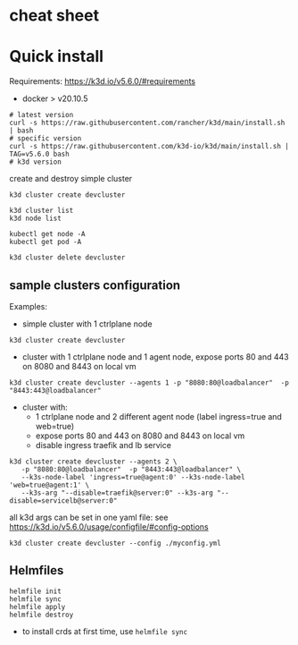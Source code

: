 # cheat sheet

# Quick install

Requirements: https://k3d.io/v5.6.0/#requirements
- docker > v20.10.5

```
# latest version
curl -s https://raw.githubusercontent.com/rancher/k3d/main/install.sh | bash
# specific version
curl -s https://raw.githubusercontent.com/k3d-io/k3d/main/install.sh | TAG=v5.6.0 bash
# k3d version
```

create and destroy simple cluster
```
k3d cluster create devcluster

k3d cluster list
k3d node list

kubectl get node -A
kubectl get pod -A

k3d cluster delete devcluster
```

## sample clusters configuration
Examples:

- simple cluster with 1 ctrlplane node
```
k3d cluster create devcluster
```

- cluster with 1 ctrlplane node and 1 agent node, expose ports 80 and 443 on 8080 and 8443 on local vm
```
k3d cluster create devcluster --agents 1 -p "8080:80@loadbalancer"  -p "8443:443@loadbalancer"
```

- cluster with:
  - 1 ctrlplane node and 2 different agent node (label ingress=true and web=true)
  - expose ports 80 and 443 on 8080 and 8443 on local vm
  - disable ingress traefik and lb service
```
k3d cluster create devcluster --agents 2 \
   -p "8080:80@loadbalancer"  -p "8443:443@loadbalancer" \
   --k3s-node-label 'ingress=true@agent:0' --k3s-node-label 'web=true@agent:1' \
   --k3s-arg "--disable=traefik@server:0" --k3s-arg "--disable=servicelb@server:0"

```
all k3d args can be set in one yaml file: see https://k3d.io/v5.6.0/usage/configfile/#config-options
```
k3d cluster create devcluster --config ./myconfig.yml
```


## Helmfiles

```
helmfile init
helmfile sync
helmfile apply
helmfile destroy
```

- to install crds at first time, use `helmfile sync`
